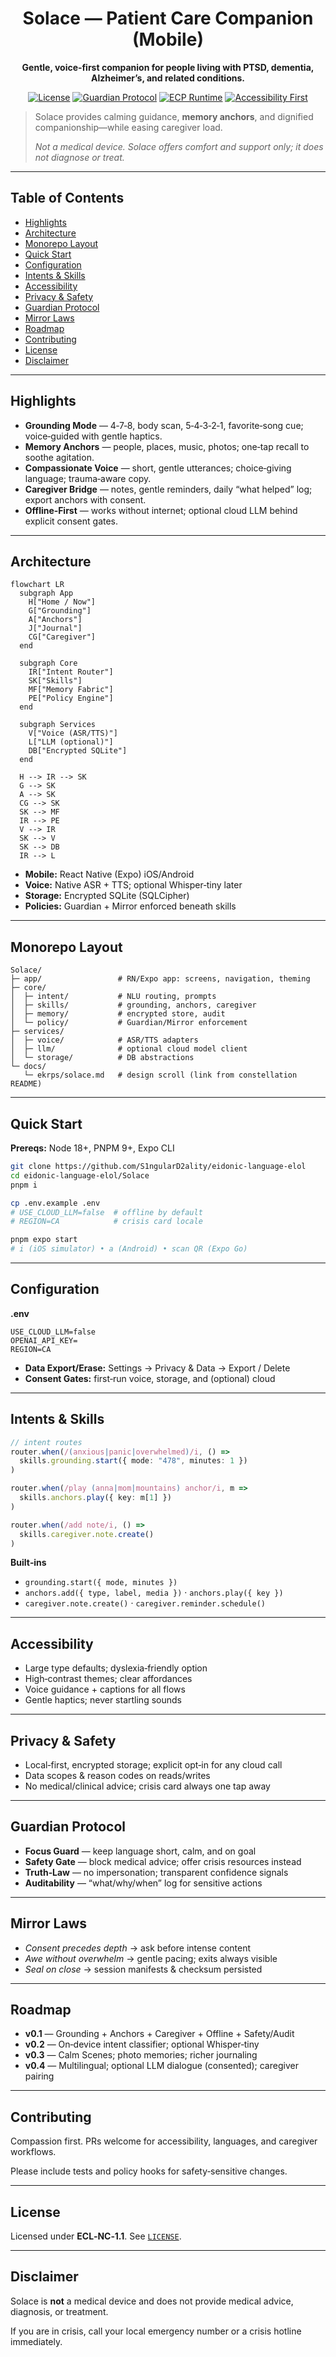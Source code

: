 <div align="center">

# Solace — Patient Care Companion (Mobile)

**Gentle, voice‑first companion for people living with PTSD, dementia, Alzheimer’s, and related conditions.**

[![License](https://img.shields.io/static/v1?label=License&message=ECL-NC%201.1&color=111111)](../LICENSE)
[![Guardian Protocol](https://img.shields.io/badge/guardian-protocol%20v1-000000)](#-guardian-protocol)
[![ECP Runtime](https://img.shields.io/badge/runtime-ECP-4b0082)](#-architecture)
[![Accessibility First](https://img.shields.io/badge/accessibility-udl-green)](#-accessibility)

</div>

> Solace provides calming guidance, **memory anchors**, and dignified companionship—while easing caregiver load.
>
> *Not a medical device. Solace offers comfort and support only; it does not diagnose or treat.*

---

## Table of Contents
- [Highlights](#-highlights)
- [Architecture](#-architecture)
- [Monorepo Layout](#-monorepo-layout)
- [Quick Start](#-quick-start)
- [Configuration](#-configuration)
- [Intents & Skills](#-intents--skills)
- [Accessibility](#-accessibility)
- [Privacy & Safety](#-privacy--safety)
- [Guardian Protocol](#-guardian-protocol)
- [Mirror Laws](#-mirror-laws)
- [Roadmap](#-roadmap)
- [Contributing](#-contributing)
- [License](#-license)
- [Disclaimer](#-disclaimer)

---

## Highlights
- **Grounding Mode** — 4‑7‑8, body scan, 5‑4‑3‑2‑1, favorite‑song cue; voice‑guided with gentle haptics.
- **Memory Anchors** — people, places, music, photos; one‑tap recall to soothe agitation.
- **Compassionate Voice** — short, gentle utterances; choice‑giving language; trauma‑aware copy.
- **Caregiver Bridge** — notes, gentle reminders, daily “what helped” log; export anchors with consent.
- **Offline‑First** — works without internet; optional cloud LLM behind explicit consent gates.

---

## Architecture

```mermaid
flowchart LR
  subgraph App
    H["Home / Now"]
    G["Grounding"]
    A["Anchors"]
    J["Journal"]
    CG["Caregiver"]
  end

  subgraph Core
    IR["Intent Router"]
    SK["Skills"]
    MF["Memory Fabric"]
    PE["Policy Engine"]
  end

  subgraph Services
    V["Voice (ASR/TTS)"]
    L["LLM (optional)"]
    DB["Encrypted SQLite"]
  end

  H --> IR --> SK
  G --> SK
  A --> SK
  CG --> SK
  SK --> MF
  IR --> PE
  V --> IR
  SK --> V
  SK --> DB
  IR --> L
```

- **Mobile:** React Native (Expo) iOS/Android
- **Voice:** Native ASR + TTS; optional Whisper‑tiny later
- **Storage:** Encrypted SQLite (SQLCipher)
- **Policies:** Guardian + Mirror enforced beneath skills

---

## Monorepo Layout

```
Solace/
├─ app/                 # RN/Expo app: screens, navigation, theming
├─ core/
│  ├─ intent/           # NLU routing, prompts
│  ├─ skills/           # grounding, anchors, caregiver
│  ├─ memory/           # encrypted store, audit
│  └─ policy/           # Guardian/Mirror enforcement
├─ services/
│  ├─ voice/            # ASR/TTS adapters
│  ├─ llm/              # optional cloud model client
│  └─ storage/          # DB abstractions
└─ docs/
   └─ ekrps/solace.md   # design scroll (link from constellation README)
```

---

## Quick Start

**Prereqs:** Node 18+, PNPM 9+, Expo CLI

```bash
git clone https://github.com/S1ngularD2ality/eidonic-language-elol
cd eidonic-language-elol/Solace
pnpm i

cp .env.example .env
# USE_CLOUD_LLM=false  # offline by default
# REGION=CA            # crisis card locale

pnpm expo start
# i (iOS simulator) • a (Android) • scan QR (Expo Go)
```

---

## Configuration

**.env**
```
USE_CLOUD_LLM=false
OPENAI_API_KEY=
REGION=CA
```
- **Data Export/Erase:** Settings → Privacy & Data → Export / Delete
- **Consent Gates:** first‑run voice, storage, and (optional) cloud

---

## Intents & Skills

```ts
// intent routes
router.when(/(anxious|panic|overwhelmed)/i, () =>
  skills.grounding.start({ mode: "478", minutes: 1 })
)

router.when(/play (anna|mom|mountains) anchor/i, m =>
  skills.anchors.play({ key: m[1] })
)

router.when(/add note/i, () =>
  skills.caregiver.note.create()
)
```

**Built‑ins**
- `grounding.start({ mode, minutes })`
- `anchors.add({ type, label, media })` · `anchors.play({ key })`
- `caregiver.note.create()` · `caregiver.reminder.schedule()`

---

## Accessibility
- Large type defaults; dyslexia‑friendly option
- High‑contrast themes; clear affordances
- Voice guidance + captions for all flows
- Gentle haptics; never startling sounds

---

## Privacy & Safety
- Local‑first, encrypted storage; explicit opt‑in for any cloud call
- Data scopes & reason codes on reads/writes
- No medical/clinical advice; crisis card always one tap away

---

## Guardian Protocol
- **Focus Guard** — keep language short, calm, and on goal
- **Safety Gate** — block medical advice; offer crisis resources instead
- **Truth‑Law** — no impersonation; transparent confidence signals
- **Auditability** — “what/why/when” log for sensitive actions

---

## Mirror Laws
- *Consent precedes depth* → ask before intense content
- *Awe without overwhelm* → gentle pacing; exits always visible
- *Seal on close* → session manifests & checksum persisted

---

## Roadmap
- **v0.1** — Grounding + Anchors + Caregiver + Offline + Safety/Audit
- **v0.2** — On‑device intent classifier; optional Whisper‑tiny
- **v0.3** — Calm Scenes; photo memories; richer journaling
- **v0.4** — Multilingual; optional LLM dialogue (consented); caregiver pairing

---

## Contributing
Compassion first. PRs welcome for accessibility, languages, and caregiver workflows.

Please include tests and policy hooks for safety‑sensitive changes.

---

## License
Licensed under **ECL‑NC‑1.1**. See [`LICENSE`](../LICENSE).

---

## Disclaimer
Solace is **not** a medical device and does not provide medical advice, diagnosis, or treatment.

If you are in crisis, call your local emergency number or a crisis hotline immediately.

